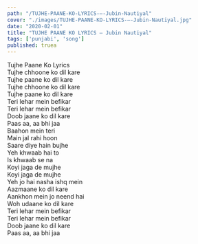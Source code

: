 ```yaml
---
path: "/TUJHE-PAANE-KO-LYRICS-–-Jubin-Nautiyal"
cover: "./images/TUJHE-PAANE-KO-LYRICS-–-Jubin-Nautiyal.jpg"
date: "2020-02-01"
title: "TUJHE PAANE KO LYRICS – Jubin Nautiyal"
tags: ['punjabi', 'song']
published: truea
---
```

  
Tujhe Paane Ko Lyrics  
Tujhe chhoone ko dil kare  
Tujhe paane ko dil kare  
Tujhe chhoone ko dil kare  
Tujhe paane ko dil kare  
Teri lehar mein befikar  
Teri lehar mein befikar  
Doob jaane ko dil kare  
Paas aa, aa bhi jaa  
Baahon mein teri  
Main jal rahi hoon  
Saare diye hain bujhe  
Yeh khwaab hai to  
Is khwaab se na  
Koyi jaga de mujhe  
Koyi jaga de mujhe  
Yeh jo hai nasha ishq mein  
Aazmaane ko dil kare  
Aankhon mein jo neend hai  
Woh udaane ko dil kare  
Teri lehar mein befikar  
Teri lehar mein befikar  
Doob jaane ko dil kare  
Paas aa, aa bhi jaa  
